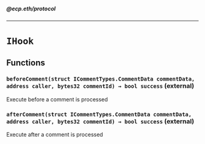 ##### @ecp.eth/protocol

----

# `IHook`











## Functions

### `beforeComment(struct ICommentTypes.CommentData commentData, address caller, bytes32 commentId) → bool success` (external)

Execute before a comment is processed




### `afterComment(struct ICommentTypes.CommentData commentData, address caller, bytes32 commentId) → bool success` (external)

Execute after a comment is processed






